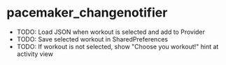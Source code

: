 # pacemaker_changenotifier

- TODO: Load JSON when workout is selected and add to Provider 
- TODO: Save selected workout in SharedPreferences
- TODO: If workout is not selected, show "Choose you workout!" hint at activity view
